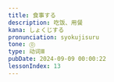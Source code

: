 ```yaml
---
title: 食事する
description: 吃饭、用餐
kana: しょくじする
pronunciation: syokujisuru
tone: ⓪
type: 动词Ⅲ
pubDate: 2024-09-09 00:00:22
lessonIndex: 13
---
```


